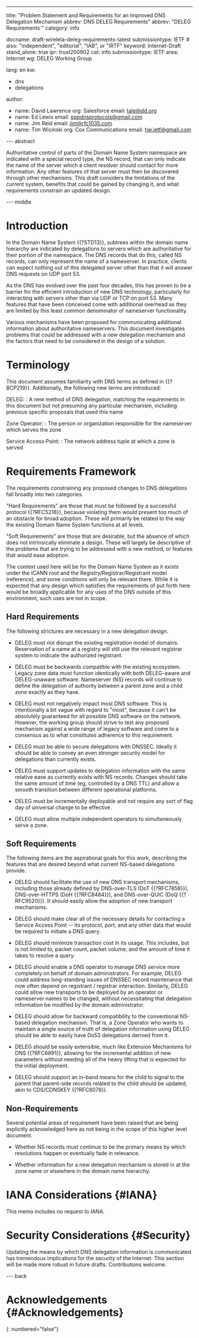 ---
title: "Problem Statement and Requirements for an Improved DNS Delegation Mechanism abbrev: DNS DELEG Requirements"
abbrev: "DELEG Requirements "
category: info

docname: draft-wirelela-deleg-requirements-latest
submissiontype: IETF  # also: "independent", "editorial", "IAB", or "IRTF"
keyword: Internet-Draft
stand_alone: true
ipr: trust200902
cat: info
submissiontype: IETF
area: Internet
wg: DELEG Working Group


lang: en
kw:
  - dns
  - delegations


author:
- name: David Lawrence
  org: Salesforce
  email: tale@dd.org
- name: Ed Lewis
  email: eppdnsprotocols@gmail.com
- name: Jim Reid
  email: jim@rfc1035.com
- name: Tim Wicinski
  org: Cox Communications
  email: tjw.ietf@gmail.com


--- abstract


Authoritative control of parts of the Domain Name System namespace are indicated with a special record type, the NS record, that can only indicate the name of the server which a client resolver should contact for more information. Any other features of that server must then be discovered through other mechanisms.  This draft considers the limitations of the current system, benefits that could be gained by changing it, and what requirements constrain an updated design.


--- middle


# Introduction


In the Domain Name System {{?STD13}}, subtrees within the domain name hierarchy are indicated by delegations to servers which are authoritative for their portion of the namespace.  The DNS records that do this, called NS records, can only represent the name of a nameserver.  In practice, clients can expect nothing out of this delegated server other than that it will answer DNS requests on UDP port 53.


As the DNS has evolved over the past four decades, this has proven to be a barrier for the efficient introduction of new DNS technology, particularly for interacting with servers other than via UDP or TCP on port 53.  Many features that have been conceived come with additional overhead as they are limited by this least common denominator of nameserver functionality.


Various mechanisms have been proposed for communicating additional information about authoritative nameservers.  This document investigates problems that could be addressed with a new delegation mechanism and the factors that need to be considered in the design of a solution.


# Terminology

This document assumes familiarity with DNS terms as defined in {{?BCP219}}.    Additionally, the following new terms are introduced:


DELEG:
: A new method of DNS delegation, matching the requirements in this document but not presuming any particular mechanism, including previous specific proposals that used this name


Zone Operator:
: The person or organization responsible for the nameserver which serves the zone


Service Access Point:
: The network address tuple at which a zone is served


# Requirements Framework


The requirements constraining any proposed changes to DNS delegations fall broadly into two categories.


\"Hard Requirements\" are those that must be followed by a successful protocol {{?RFC5218}}, because violating them would present too much of an obstacle for broad adoption.  These will primarily be related to the way the existing Domain Name System functions at all levels.


\"Soft Requirements\" are those that are desirable, but the absence of which does not intrinsically eliminate a design.  These will largely be descriptive of the problems that are trying to be addressed with a new method, or features that would ease adoption.


The context used here will be for the Domain Name System as it exists under the ICANN root and the Registry/Registrar/Registrant model (reference), and some conditions will only be relevant there. While it is expected that any design which satisfies the requirements of put forth here would be broadly applicable for any uses of the DNS outside of this environment, such uses are not in scope.


## Hard Requirements

The following strictures are necessary in a new delegation design.


* DELEG must not disrupt the existing registration model of domains.  Reservation of a name at a registry will still use the relevant registrar system to indicate the authorized registrant.

* DELEG must be backwards compatible with the existing ecosystem. Legacy zone data must function identically with both DELEG-aware and DELEG-unaware software. Nameserver (NS) records will continue to define the delegation of authority between a parent zone and a child zone exactly as they have.

* DELEG must not negatively impact most DNS software.  This is intentionally a bit vague with regard to "most", because it can't be absolutely guaranteed for all possible DNS software on the network.  However, the working group should strive to test any proposed mechanism against a wide range of legacy software and come to a consensus as to what constitutes adherence to this requirement.


* DELEG must be able to secure delegations with DNSSEC.  Ideally it should be able to convey an even stronger security model for delegations than currently exists.

* DELEG must support updates to delegation information with the same relative ease as currently exists with NS records.   Changes should take the same amount of time (eg, controlled by a DNS TTL) and allow a smooth transition between different operational platforms.

* DELEG must be incrementally deployable and not require any sort of flag day of universal change to be effective.

* DELEG must allow multiple independent operators to simultaneously serve a zone.

## Soft Requirements


The following items are the aspirational goals for this work, describing the features that are desired beyond what current NS-based delegations provide.


* DELEG should facilitate the use of new DNS transport mechanisms, including those already defined by DNS-over-TLS (DoT {{?RFC7858}}), DNS-over-HTTPS (DoH {{?RFC8484}}), and DNS-over-QUIC (DoQ {{?RFC9520}}).  It should easily allow the adoption of new transport mechanisms.


* DELEG should make clear all of the necessary details for contacting a Service Access Point -- its protocol, port, and any other data that would be required to initiate a DNS query.


* DELEG should minimize transaction cost in its usage.  This includes, but is not limited to, packet count, packet volume, and the amount of time it takes to resolve a query.


* DELEG should enable a DNS operator to manage DNS service more completely on behalf of domain administrators. For example, DELEG could address long-standing issues of DNSSEC record maintenance that now often depend on registrant / registrar interaction. Similarly, DELEG could allow new transports to be deployed by an operator or nameserver names to be changed, without necessitating that delegation information be modified by the domain administrator.


* DELEG should allow for backward compatibility to the conventional NS-based delegation mechanism.  That is, a Zone Operator who wants to maintain a single source of truth of delegation information using DELEG should be able to easily have Do53 delegations derived from it.


* DELEG should be easily extensible, much like Extension Mechanisms for DNS {{?RFC6891}}, allowing for the incremental addition of new parameters without needing all of the heavy lifting that is expected for the initial deployment.


* DELEG should support an in-band means for the child to signal to the parent that parent-side records related to the child should be updated, akin to CDS/CDNSKEY {{?RFC8078}}.

## Non-Requirements

Several potential areas of requirement have been raised that are being explicitly acknowledged here as not being in the scope of this higher level document.

* Whether NS records must continue to be the primary means by which resolutions happen or eventually fade in relevance.

* Whether information for a new delegation mechanism is stored in at the zone name or elsewhere in the domain name hierarchy.

# IANA Considerations {#IANA}


This memo includes no request to IANA.


# Security Considerations {#Security}


Updating the means by which DNS delegation information is communicated has tremendous implications for the security of the Internet.  This section will be made more robust in future drafts.  Contributions welcome.


--- back


# Acknowledgements {#Acknowledgements}
{: numbered="false"}
